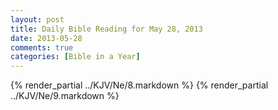 ```yaml
---
layout: post
title: Daily Bible Reading for May 28, 2013
date: 2013-05-28
comments: true
categories: [Bible in a Year]
---
```

{% render_partial ../KJV/Ne/8.markdown %}
{% render_partial ../KJV/Ne/9.markdown %}
